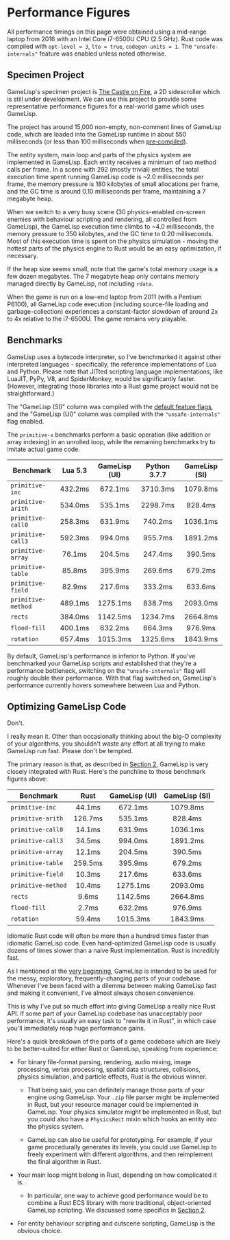 # Performance Figures

All performance timings on this page were obtained using a mid-range laptop from 2016 with
an Intel Core i7-6500U CPU (2.5 GHz). Rust code was compiled with `opt-level = 3`, `lto = true`,
`codegen-units = 1`. The `"unsafe-internals"` feature was enabled unless noted otherwise.


## Specimen Project

GameLisp's specimen project is [The Castle on Fire](https://gamelisp.rs/tcof/), a 2D sidescroller
which is still under development. We can use this project to provide some representative
performance figures for a real-world game which uses GameLisp.

The project has around 15,000 non-empty, non-comment lines of GameLisp code, which are loaded 
into the GameLisp runtime in about 550 milliseconds (or less than 100 milliseconds when 
[pre&#8209;compiled](compilation.md)).

The entity system, main loop and parts of the physics system are implemented in GameLisp. Each
entity receives a minimum of two method calls per frame. In a scene with 292 (mostly trivial)
entities, the total execution time spent running GameLisp code is ~2.0 milliseconds per frame, the 
memory pressure is 180 kilobytes of small allocations per frame, and the GC time is around 0.10 
milliseconds per frame, maintaining a 7 megabyte heap.

When we switch to a very busy scene (30 physics-enabled on-screen enemies with behaviour scripting 
and rendering, all controlled from GameLisp), the GameLisp execution time climbs to ~4.0 
milliseconds, the memory pressure to 350 kilobytes, and the GC time to 0.20 milliseconds. 
Most of this execution time is spent on the physics simulation - moving the hottest parts of the 
physics engine to Rust would be an easy optimization, if necessary.

If the heap size seems small, note that the game's total memory usage is a few dozen
megabytes. The 7 megabyte heap only contains memory managed directly by GameLisp, not including 
`rdata`.

When the game is run on a low-end laptop from 2011 (with a Pentium P6100), all GameLisp code
execution (including source-file loading and garbage-collection) experiences a constant-factor 
slowdown of around 2x to 4x relative to the i7-6500U. The game remains very playable.


## Benchmarks

GameLisp uses a bytecode interpreter, so I've benchmarked it against other interpreted languages -
specifically, the reference implementations of Lua and Python. Please note that JITted scripting 
language implementations, like LuaJIT, PyPy, V8, and SpiderMonkey, would be significantly faster. 
(However, integrating those libraries into a Rust game project would not be straightforward.)

The "GameLisp (SI)" column was compiled with the [default feature flags](feature-flags.md), and the 
"GameLisp (UI)" column was compiled with the `"unsafe-internals"` flag enabled.

The `primitive-x` benchmarks perform a basic operation (like addition or array indexing)
in an unrolled loop, while the remaining benchmarks try to imitate actual game code.

|Benchmark|Lua 5.3|GameLisp (UI)|Python 3.7.7|GameLisp (SI)|
|---------|:-----:|:-----------:|:----------:|:-----------:|
|`primitive-inc`|432.2ms|672.1ms|3710.3ms|1079.8ms|
|`primitive-arith`|534.0ms|535.1ms|2298.7ms|828.4ms|
|`primitive-call0`|258.3ms|631.9ms|740.2ms|1036.1ms|
|`primitive-call3`|592.3ms|994.0ms|955.7ms|1891.2ms|
|`primitive-array`|76.1ms|204.5ms|247.4ms|390.5ms|
|`primitive-table`|85.8ms|395.9ms|269.6ms|679.2ms|
|`primitive-field`|82.9ms|217.6ms|333.2ms|633.6ms|
|`primitive-method`|489.1ms|1275.1ms|838.7ms|2093.0ms|
|`rects`|384.0ms|1142.5ms|1234.7ms|2664.8ms|
|`flood-fill`|400.1ms|632.2ms|664.3ms|976.9ms|
|`rotation`|657.4ms|1015.3ms|1325.6ms|1843.9ms|

By default, GameLisp's performance is inferior to Python. If you've benchmarked your
GameLisp scripts and established that they're a performance bottleneck, switching on the
`"unsafe-internals"` flag will roughly double their performance. With that flag switched
on, GameLisp's performance currently hovers somewhere between Lua and Python.


## Optimizing GameLisp Code

Don't.

I really mean it. Other than occasionally thinking about the big-O complexity of your algorithms, 
you shouldn't waste any effort at all trying to make GameLisp run fast. Please don't be tempted.

The primary reason is that, as described in [Section 2](the-rust-api.md), GameLisp is very closely 
integrated with Rust. Here's the punchline to those benchmark figures above:

|Benchmark|Rust|GameLisp (UI)|GameLisp (SI)|
|---------|:--:|:-----------:|:-----------:|
|`primitive-inc`|44.1ms|672.1ms|1079.8ms|
|`primitive-arith`|126.7ms|535.1ms|828.4ms|
|`primitive-call0`|14.1ms|631.9ms|1036.1ms|
|`primitive-call3`|34.5ms|994.0ms|1891.2ms|
|`primitive-array`|12.1ms|204.5ms|390.5ms|
|`primitive-table`|259.5ms|395.9ms|679.2ms|
|`primitive-field`|10.3ms|217.6ms|633.6ms|
|`primitive-method`|10.4ms|1275.1ms|2093.0ms|
|`rects`|9.6ms|1142.5ms|2664.8ms|
|`flood-fill`|2.7ms|632.2ms|976.9ms|
|`rotation`|59.4ms|1015.3ms|1843.9ms|

Idiomatic Rust code will often be more than a hundred times faster than idiomatic GameLisp code. 
Even hand-optimized GameLisp code is usually dozens of times slower than a naive Rust 
implementation. Rust is incredibly fast.

As I mentioned at the [very beginning](introduction-for-rust-programmers.md), GameLisp is 
intended to be used for the messy, exploratory, frequently-changing parts of your codebase. 
Whenever I've been faced with a dilemma between making GameLisp fast and making it convenient, 
I've almost always chosen convenience.

This is why I've put so much effort into giving GameLisp a really nice Rust API. If some part of 
your GameLisp codebase has unacceptably poor performance, it's usually an easy task to "rewrite
it in Rust", in which case you'll immediately reap huge performance gains.

Here's a quick breakdown of the parts of a game codebase which are likely to be better-suited 
for either Rust or GameLisp, speaking from experience:

- For binary file-format parsing, rendering, audio mixing, image processing, vertex processing, 
  spatial data structures, collisions, physics simulation, and particle effects, Rust is the 
  obvious winner.
    
    - That being said, you can definitely manage those parts of your engine using GameLisp. 
      Your `.zip` file parser might be implemented in Rust, but your resource manager could be 
      implemented in GameLisp. Your physics simulator might be implemented in Rust, but you 
      could also have a `PhysicsRect` mixin which hooks an entity into the physics system.

    - GameLisp can also be useful for prototyping. For example, if your game procedurally generates
      its levels, you could use GameLisp to freely experiment with different algorithms, and then 
      reimplement the final algorithm in Rust.

- Your main loop might belong in Rust, depending on how complicated it is.
    
    - In particular, one way to achieve good performance would be to combine a Rust ECS 
      library with more traditional, object-oriented GameLisp scripting. We discussed some 
      specifics in [Section 2](rglobal.md#using-gamelisp-with-ecs).

- For entity behaviour scripting and cutscene scripting, GameLisp is the obvious choice.
